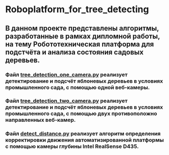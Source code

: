 # Roboplatform_for_tree_detecting
## В данном проекте представлены алгоритмы, разработанные в рамках дипломной работы, на тему Робототехническая платформа для подстчёта и анализа состояния садовых деревьев.
### Файл [tree_detection_one_camera.py](https://github.com/Kasyanov-git/Roboplatform_for_tree_detecting/blob/master/tree_detection_one_camera.py) реализует детектирование и подсчёт яблоневых деревьев в условиях промышленного сада, с помощью одной веб-камеры.
### Файл [tree_detection_two_camera.py](https://github.com/Kasyanov-git/Roboplatform_for_tree_detecting/blob/master/tree_detection_two_camera.py) реализует детектирование и подсчёт яблоневых деревьев в условиях промышленного сада, с помощью двух противоположно направленных веб-камер.
### Файл [detect_distance.py](https://github.com/Kasyanov-git/Roboplatform_for_tree_detecting/blob/master/detect%20distance.py) реализует алгоритм определения корректировки движения автоматизированной платформы с помощью камеры глубины Intel RealSense D435.
